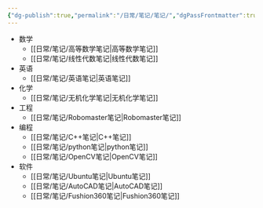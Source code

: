 ```yaml
---
{"dg-publish":true,"permalink":"/日常/笔记/笔记/","dgPassFrontmatter":true}
---
```


- 数学
	- [[日常/笔记/高等数学笔记\|高等数学笔记]]
	- [[日常/笔记/线性代数笔记\|线性代数笔记]]
- 英语
	- [[日常/笔记/英语笔记\|英语笔记]]
- 化学
	- [[日常/笔记/无机化学笔记\|无机化学笔记]]
- 工程
	- [[日常/笔记/Robomaster笔记\|Robomaster笔记]]
- 编程
	- [[日常/笔记/C++笔记\|C++笔记]]
	- [[日常/笔记/python笔记\|python笔记]]
	- [[日常/笔记/OpenCV笔记\|OpenCV笔记]]
- 软件
	- [[日常/笔记/Ubuntu笔记\|Ubuntu笔记]]
	- [[日常/笔记/AutoCAD笔记\|AutoCAD笔记]]
	- [[日常/笔记/Fushion360笔记\|Fushion360笔记]]
